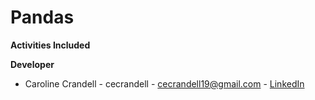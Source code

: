 # Pandas

**Activities Included**



**Developer**

- Caroline Crandell - cecrandell - cecrandell19@gmail.com - [LinkedIn](https://www.linkedin.com/in/carolinecrandell/)
